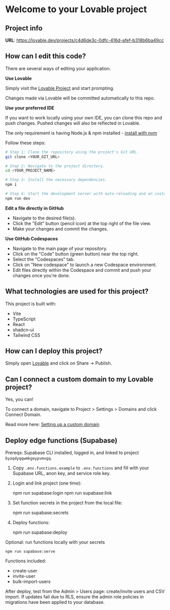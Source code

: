 # Welcome to your Lovable project

## Project info

**URL**: https://lovable.dev/projects/c4d6de3c-0dfc-416d-afef-b318b6ba49cc

## How can I edit this code?

There are several ways of editing your application.

**Use Lovable**

Simply visit the [Lovable Project](https://lovable.dev/projects/c4d6de3c-0dfc-416d-afef-b318b6ba49cc) and start prompting.

Changes made via Lovable will be committed automatically to this repo.

**Use your preferred IDE**

If you want to work locally using your own IDE, you can clone this repo and push changes. Pushed changes will also be reflected in Lovable.

The only requirement is having Node.js & npm installed - [install with nvm](https://github.com/nvm-sh/nvm#installing-and-updating)

Follow these steps:

```sh
# Step 1: Clone the repository using the project's Git URL.
git clone <YOUR_GIT_URL>

# Step 2: Navigate to the project directory.
cd <YOUR_PROJECT_NAME>

# Step 3: Install the necessary dependencies.
npm i

# Step 4: Start the development server with auto-reloading and an instant preview.
npm run dev
```

**Edit a file directly in GitHub**

- Navigate to the desired file(s).
- Click the "Edit" button (pencil icon) at the top right of the file view.
- Make your changes and commit the changes.

**Use GitHub Codespaces**

- Navigate to the main page of your repository.
- Click on the "Code" button (green button) near the top right.
- Select the "Codespaces" tab.
- Click on "New codespace" to launch a new Codespace environment.
- Edit files directly within the Codespace and commit and push your changes once you're done.

## What technologies are used for this project?

This project is built with:

- Vite
- TypeScript
- React
- shadcn-ui
- Tailwind CSS

## How can I deploy this project?

Simply open [Lovable](https://lovable.dev/projects/c4d6de3c-0dfc-416d-afef-b318b6ba49cc) and click on Share -> Publish.

## Can I connect a custom domain to my Lovable project?

Yes, you can!

To connect a domain, navigate to Project > Settings > Domains and click Connect Domain.

Read more here: [Setting up a custom domain](https://docs.lovable.dev/tips-tricks/custom-domain#step-by-step-guide)

## Deploy edge functions (Supabase)

Prereqs: Supabase CLI installed, logged in, and linked to project `byaqdyqqwmkgeypvmxgq`.

1) Copy `.env.functions.example` to `.env.functions` and fill with your Supabase URL, anon key, and service role key.
2) Login and link project (one time):

	npm run supabase:login
	npm run supabase:link

3) Set function secrets in the project from the local file:

	npm run supabase:secrets

4) Deploy functions:

	npm run supabase:deploy

Optional: run functions locally with your secrets

	npm run supabase:serve

Functions included:
- create-user
- invite-user
- bulk-import-users

After deploy, test from the Admin > Users page: create/invite users and CSV import. If updates fail due to RLS, ensure the admin role policies in migrations have been applied to your database.
